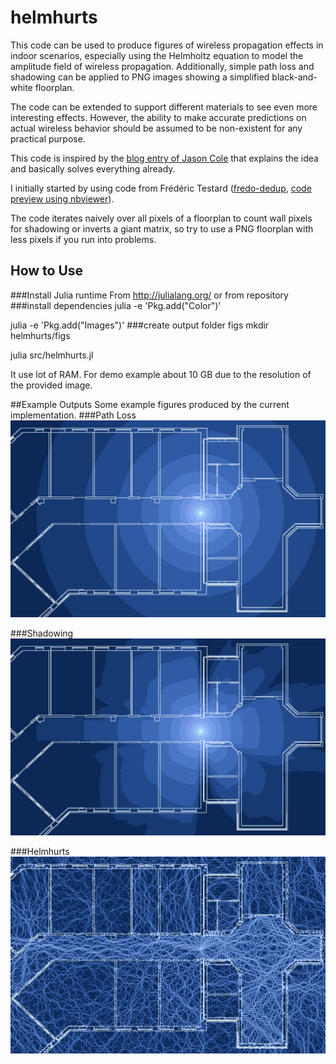 # helmhurts
This code can be used to produce figures of wireless propagation effects in indoor scenarios, especially using the Helmholtz equation to model the amplitude field of wireless propagation. Additionally, simple path loss and shadowing can be applied to PNG images showing a simplified black-and-white floorplan. 

The code can be extended to support different materials to see even more interesting effects. However, the ability to make accurate predictions on actual wireless behavior should be assumed to be non-existent for any practical purpose. 

This code is inspired by the [blog entry of Jason Cole](http://jasmcole.com/2014/08/25/helmhurts) that explains the idea and basically solves everything already. 

I initially started by using code from Frédéric Testard ([fredo-dedup](https://gist.github.com/fredo-dedup), [code preview using nbviewer](http://nbviewer.ipython.org/gist/fredo-dedup/31ae1b6017833e9a18f8)).

The code iterates naively over all pixels of a floorplan to count wall pixels for shadowing or inverts a giant matrix, so try to use a PNG floorplan with less pixels if you run into problems.

## How to Use
###Install Julia runtime
From http://julialang.org/ or from repository
###install dependencies
julia -e 'Pkg.add("Color")'

julia -e 'Pkg.add("Images")'
###create output folder figs
mkdir helmhurts/figs

julia src/helmhurts.jl

It use lot of RAM. For demo example about 10 GB due to the resolution of the provided image.


##Example Outputs
Some example figures produced by the current implementation.
###Path Loss
![Path loss](examples/ex-pathloss.png)

###Shadowing
![Shadowing](examples/ex-shadowing.png)

###Helmhurts
![Helmhurts](examples/ex-helmhurts.png)
